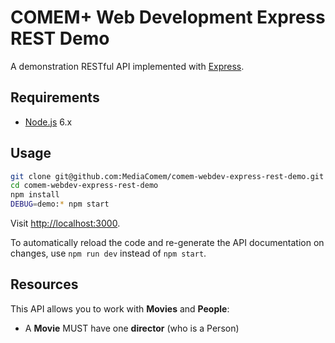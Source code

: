 # COMEM+ Web Development Express REST Demo

A demonstration RESTful API implemented with [Express][express].



## Requirements

* [Node.js][node] 6.x



## Usage

```bash
git clone git@github.com:MediaComem/comem-webdev-express-rest-demo.git
cd comem-webdev-express-rest-demo
npm install
DEBUG=demo:* npm start
```

Visit [http://localhost:3000](http://localhost:3000).

To automatically reload the code and re-generate the API documentation on changes, use `npm run dev` instead of `npm start`.



## Resources

This API allows you to work with **Movies** and **People**:

* A **Movie** MUST have one **director** (who is a Person)



[express]: https://expressjs.com
[node]: https://nodejs.org/

